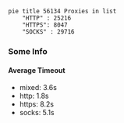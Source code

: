 
```mermaid
pie title 56134 Proxies in list
    "HTTP" : 25216
    "HTTPS": 8047
    "SOCKS" : 29716
```

### Some Info
#### Average Timeout

- mixed: 3.6s
- http: 1.8s
- https: 8.2s
- socks: 5.1s